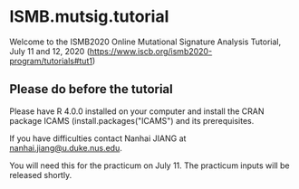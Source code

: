 # ISMB.mutsig.tutorial

Welcome to the ISMB2020 Online Mutational Signature Analysis Tutorial, July 11 and 12, 2020 (https://www.iscb.org/ismb2020-program/tutorials#tut1)

## Please do before the tutorial

Please have R 4.0.0 installed on your computer and install the CRAN package ICAMS (install.packages("ICAMS") and its prerequisites.

If you have difficulties contact Nanhai JIANG at nanhai.jiang@u.duke.nus.edu.

You will need this for the practicum on July 11. The practicum inputs will be released shortly. 



